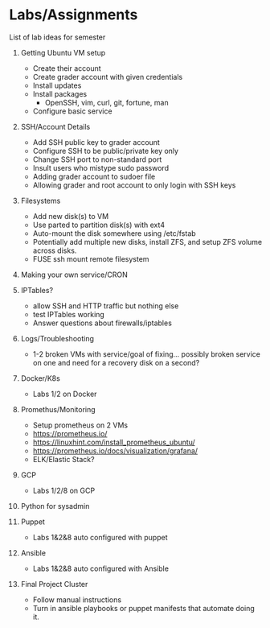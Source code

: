 # Labs/Assignments

List of lab ideas for semester

1. Getting Ubuntu VM setup
    * Create their account
    * Create grader account with given credentials
    * Install updates
    * Install packages
        * OpenSSH, vim, curl, git, fortune, man
    * Configure basic service
    
2. SSH/Account Details
    * Add SSH public key to grader account
    * Configure SSH to be public/private key only
    * Change SSH port to non-standard port
    * Insult users who mistype sudo password
    * Adding grader account to sudoer file
    * Allowing grader and root account to only login with SSH keys

3. Filesystems
    * Add new disk(s) to VM
    * Use parted to partition disk(s) with ext4
    * Auto-mount the disk somewhere using /etc/fstab
    * Potentially add multiple new disks, install ZFS, and setup ZFS volume across disks. 
    * FUSE ssh mount remote filesystem

4. Making your own service/CRON

5. IPTables?
    * allow SSH and HTTP traffic but nothing else
    * test IPTables working
    * Answer questions about firewalls/iptables

6. Logs/Troubleshooting
    * 1-2 broken VMs with service/goal of fixing... possibly broken service on one and need for a recovery disk on a second? 

7. Docker/K8s
    * Labs 1/2 on Docker

8. Promethus/Monitoring
    * Setup prometheus on 2 VMs 
    * https://prometheus.io/
    * https://linuxhint.com/install_prometheus_ubuntu/
    * https://prometheus.io/docs/visualization/grafana/
    * ELK/Elastic Stack?

9. GCP
    * Labs 1/2/8 on GCP

10. Python for sysadmin

11. Puppet
    * Labs 1&2&8 auto configured with puppet

12. Ansible
    * Labs 1&2&8 auto configured with Ansible

13. Final Project Cluster
    * Follow manual instructions
    * Turn in ansible playbooks or puppet manifests that automate doing it.
